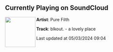 ## Currently Playing on SoundCloud

[<img align="left" width="100" src="https://i1.sndcdn.com/artworks-4LFG1AEGNbzo-0-t500x500.jpg">](https://soundcloud.com/purefilthdnb/blkout-a-lovely-place)

**Artist**: Pure Filth 

**Track**: blkout. - a lovely place

Last updated at 05/03/2024 09:04
